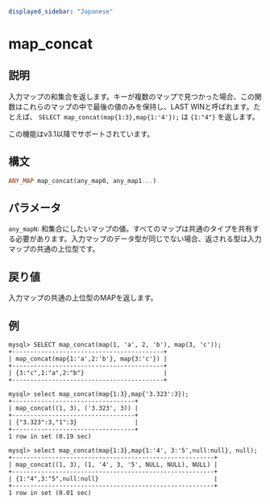 ```yaml
displayed_sidebar: "Japanese"
```

# map_concat

## 説明

入力マップの和集合を返します。キーが複数のマップで見つかった場合、この関数はこれらのマップの中で最後の値のみを保持し、LAST WINと呼ばれます。たとえば、 `SELECT map_concat(map{1:3},map{1:'4'});` は `{1:"4"}` を返します。

この機能はv3.1以降でサポートされています。

## 構文

```Haskell
ANY_MAP map_concat(any_map0, any_map1...)
```

## パラメータ

`any_mapN`: 和集合にしたいマップの値。すべてのマップは共通のタイプを共有する必要があります。入力マップのデータ型が同じでない場合、返される型は入力マップの共通の上位型です。

## 戻り値

入力マップの共通の上位型のMAPを返します。

## 例

```Plain
mysql> SELECT map_concat(map(1, 'a', 2, 'b'), map(3, 'c'));
+------------------------------------------+
| map_concat(map{1:'a',2:'b'}, map{3:'c'}) |
+------------------------------------------+
| {3:"c",1:"a",2:"b"}                      |
+------------------------------------------+

mysql> select map_concat(map{1:3},map{'3.323':3});
+----------------------------------+
| map_concat((1, 3), ('3.323', 3)) |
+----------------------------------+
| {"3.323":3,"1":3}                |
+----------------------------------+
1 row in set (0.19 sec)

mysql> select map_concat(map{1:3},map{1:'4', 3:'5',null:null}, null);
+--------------------------------------------------------+
| map_concat((1, 3), (1, '4', 3, '5', NULL, NULL), NULL) |
+--------------------------------------------------------+
| {1:"4",3:"5",null:null}                                |
+--------------------------------------------------------+
1 row in set (0.01 sec)
```